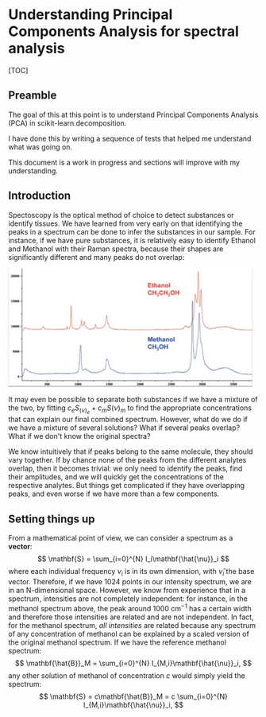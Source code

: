#  Understanding Principal Components Analysis for spectral analysis



[TOC]

## Preamble

The goal of this at this point is to understand Principal Components Analysis (PCA) in scikit-learn.decomposition.

I have done this by writing a sequence of tests that helped me understand what was going on.

This document is a work in progress and sections will improve with my understanding.



## Introduction

Spectoscopy is the optical method of choice to detect substances or identify tissues.  We have learned from very early on that identifying the peaks in a spectrum can be done to infer the substances in our sample. For instance, if we have pure substances, it is relatively easy to identify Ethanol and Methanol with their Raman spectra, because their shapes are significantly different and many peaks do not overlap:

<img src="README.assets/csm_fig_3_Raman_spectra_of_ethanol_and_methanol_dabf593771.png" alt="What is Raman Spectroscopy? - HORIBA" style="zoom:48%;" />

It may even be possible to separate both substances if we have a mixture of the two, by fitting $c_e S_(\nu)_{e} + c_m S(\nu)_{m}$ to find the appropriate concentrations that can explain our final combined spectrum. However, what do we do if we have a mixture of several solutions? What if several peaks overlap? What if we don't know the original spectra? 

We know intuitively that if peaks belong to the same molecule, they should vary together.  If by chance none of the peaks from the different analytes overlap, then it becomes trivial: we only need to identify the peaks, find their amplitudes, and we will quickly get the concentrations of the respective analytes. But things get complicated if they have overlapping peaks, and even worse if we have more than a few components.  

## Setting things up

From a mathematical point of view, we can consider a spectrum as a **vector**:
$$
\mathbf{S} = \sum_{i=0}^{N} I_i\mathbf{\hat{\nu}}_i
$$
where each individual frequency $\nu_i$ is in its own dimension, with $\hat{\nu}_i$ the base vector.  Therefore, if we have 1024 points in our intensity spectrum, we are in an N-dimensional space. However, we know from experience that in a spectrum, intensities are not completely independent: for instance, in the methanol spectrum above, the peak around 1000 cm$^{-1}$ has a certain width and therefore those intensities are related and are not independent. In fact, for the methanol spectrum, *all intensities* are related because any spectrum of any concentration of methanol can be explained by a scaled version of the original methanol spectrum.  If we have the reference methanol spectrum:
$$
\mathbf{\hat{B}}_M = \sum_{i=0}^{N} I_{M,i}\mathbf{\hat{\nu}}_i,
$$
any other solution of methanol of concentration $c$ would simply yield the spectrum:
$$
\mathbf{S} = c\mathbf{\hat{B}}_M = c \sum_{i=0}^{N} I_{M,i}\mathbf{\hat{\nu}}_i,
$$





